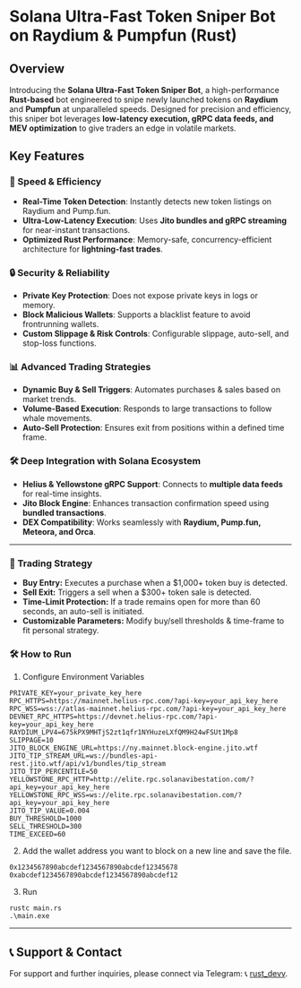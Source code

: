 # <h1>Solana Ultra-Fast Token Sniper Bot on Raydium & Pumpfun (Rust) </h1>

## Overview

Introducing the **Solana Ultra-Fast Token Sniper Bot**, a high-performance **Rust-based** bot engineered to snipe newly launched tokens on **Raydium** and **Pumpfun** at unparalleled speeds. Designed for precision and efficiency, this sniper bot leverages **low-latency execution, gRPC data feeds, and MEV optimization** to give traders an edge in volatile markets.

## Key Features

### 🚀 Speed & Efficiency
- **Real-Time Token Detection**: Instantly detects new token listings on Raydium and Pump.fun.
- **Ultra-Low-Latency Execution**: Uses **Jito bundles and gRPC streaming** for near-instant transactions.
- **Optimized Rust Performance**: Memory-safe, concurrency-efficient architecture for **lightning-fast trades**.

### 🔒 Security & Reliability
- **Private Key Protection**: Does not expose private keys in logs or memory.
- **Block Malicious Wallets**: Supports a blacklist feature to avoid frontrunning wallets.
- **Custom Slippage & Risk Controls**: Configurable slippage, auto-sell, and stop-loss functions.

### 📊 Advanced Trading Strategies
- **Dynamic Buy & Sell Triggers**: Automates purchases & sales based on market trends.
- **Volume-Based Execution**: Responds to large transactions to follow whale movements.
- **Auto-Sell Protection**: Ensures exit from positions within a defined time frame.

### 🛠️ Deep Integration with Solana Ecosystem
- **Helius & Yellowstone gRPC Support**: Connects to **multiple data feeds** for real-time insights.
- **Jito Block Engine**: Enhances transaction confirmation speed using **bundled transactions**.
- **DEX Compatibility**: Works seamlessly with **Raydium, Pump.fun, Meteora, and Orca**.

---

### 🎯 Trading Strategy

- **Buy Entry:** Executes a purchase when a $1,000+ token buy is detected.
- **Sell Exit:** Triggers a sell when a $300+ token sale is detected.
- **Time-Limit Protection:** If a trade remains open for more than 60 seconds, an auto-sell is initiated.
- **Customizable Parameters:** Modify buy/sell thresholds & time-frame to fit personal strategy.

### 🛠️ How to Run
1. Configure Environment Variables
```plaintext
PRIVATE_KEY=your_private_key_here
RPC_HTTPS=https://mainnet.helius-rpc.com/?api-key=your_api_key_here
RPC_WSS=wss://atlas-mainnet.helius-rpc.com/?api-key=your_api_key_here
DEVNET_RPC_HTTPS=https://devnet.helius-rpc.com/?api-key=your_api_key_here
RAYDIUM_LPV4=675kPX9MHTjS2zt1qfr1NYHuzeLXfQM9H24wFSUt1Mp8
SLIPPAGE=10
JITO_BLOCK_ENGINE_URL=https://ny.mainnet.block-engine.jito.wtf
JITO_TIP_STREAM_URL=ws://bundles-api-rest.jito.wtf/api/v1/bundles/tip_stream
JITO_TIP_PERCENTILE=50
YELLOWSTONE_RPC_HTTP=http://elite.rpc.solanavibestation.com/?api_key=your_api_key_here
YELLOWSTONE_RPC_WSS=ws://elite.rpc.solanavibestation.com/?api_key=your_api_key_here
JITO_TIP_VALUE=0.004
BUY_THRESHOLD=1000
SELL_THRESHOLD=300
TIME_EXCEED=60
```
2. Add the wallet address you want to block on a new line and save the file.
```
0x1234567890abcdef1234567890abcdef12345678
0xabcdef1234567890abcdef1234567890abcdef12
```
3. Run
 ```
rustc main.rs
.\main.exe
```
---
## 📞 Support & Contact

For support and further inquiries, please connect via Telegram: 📞 [rust_devv](https://t.me/rust_devv).

